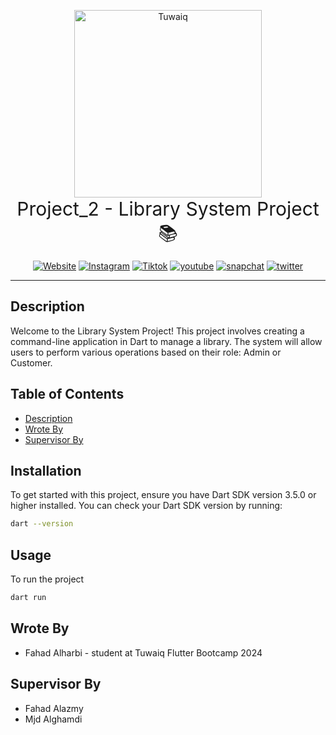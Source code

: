 <p align="center">
   <img src="./assets/logo-h-white.png" alt="Tuwaiq" width="300"/>
<br/>
   <span style="font-size:30px">Project_2 - Library System Project 📚</span>
</p>

<p align="center">
   <a href="https://tuwaiq.edu.sa/"><img src="https://img.shields.io/badge/website-000000?style=for-the-badge&logo=About.me&logoColor=white" alt="Website"></a>
   <a href="https://tuwaiq.edu.sa/"><img src="https://img.shields.io/badge/Instagram-E4405F?style=for-the-badge&logo=instagram&logoColor=white" alt="Instagram"></a>
   <a href="https://tuwaiq.edu.sa/"><img src="https://img.shields.io/badge/TikTok-000000?style=for-the-badge&logo=tiktok&logoColor=white" alt="Tiktok"></a>
   <a href="https://tuwaiq.edu.sa/"><img src="https://img.shields.io/badge/YouTube-FF0000?style=for-the-badge&logo=youtube&logoColor=white" alt="youtube"></a>
   <a href="https://tuwaiq.edu.sa/"><img src="https://img.shields.io/badge/Snapchat-FFFC00?style=for-the-badge&logo=snapchat&logoColor=white" alt="snapchat"></a>
   <a href="https://tuwaiq.edu.sa/"><img src="https://img.shields.io/badge/Twitter-1DA1F2?style=for-the-badge&logo=twitter&logoColor=white" alt="twitter"></a>
</p>
<hr/>

## Description

Welcome to the Library System Project! This project involves creating a command-line application in Dart to manage a
library. The system will allow users to perform various operations based on their role: Admin or Customer.

## Table of Contents

- [Description](#description)
- [Wrote By](#wrote-by)
- [Supervisor By](#supervisor-by)

## Installation

To get started with this project, ensure you have Dart SDK version 3.5.0 or higher installed. You can check your Dart
SDK version by running:

```sh
dart --version
```

## Usage

To run the project

```sh
dart run
```

## Wrote By

- Fahad Alharbi - student at Tuwaiq Flutter Bootcamp 2024

## Supervisor By

- Fahad Alazmy
- Mjd Alghamdi